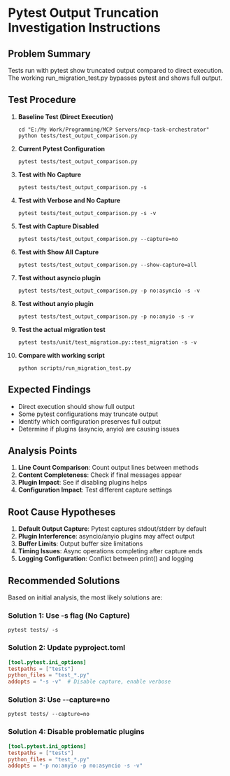 # Pytest Output Truncation Investigation Instructions

## Problem Summary
Tests run with pytest show truncated output compared to direct execution.
The working run_migration_test.py bypasses pytest and shows full output.

## Test Procedure

1. **Baseline Test (Direct Execution)**
   ```
   cd "E:/My Work/Programming/MCP Servers/mcp-task-orchestrator"
   python tests/test_output_comparison.py
   ```
   
2. **Current Pytest Configuration**
   ```
   pytest tests/test_output_comparison.py
   ```

3. **Test with No Capture**
   ```
   pytest tests/test_output_comparison.py -s
   ```

4. **Test with Verbose and No Capture**
   ```
   pytest tests/test_output_comparison.py -s -v
   ```

5. **Test with Capture Disabled**
   ```
   pytest tests/test_output_comparison.py --capture=no
   ```

6. **Test with Show All Capture**
   ```
   pytest tests/test_output_comparison.py --show-capture=all
   ```

7. **Test without asyncio plugin**
   ```
   pytest tests/test_output_comparison.py -p no:asyncio -s -v
   ```

8. **Test without anyio plugin**
   ```
   pytest tests/test_output_comparison.py -p no:anyio -s -v
   ```

9. **Test the actual migration test**
   ```
   pytest tests/unit/test_migration.py::test_migration -s -v
   ```

10. **Compare with working script**
    ```
    python scripts/run_migration_test.py
    ```

## Expected Findings

- Direct execution should show full output
- Some pytest configurations may truncate output
- Identify which configuration preserves full output
- Determine if plugins (asyncio, anyio) are causing issues

## Analysis Points

1. **Line Count Comparison**: Count output lines between methods
2. **Content Completeness**: Check if final messages appear
3. **Plugin Impact**: See if disabling plugins helps
4. **Configuration Impact**: Test different capture settings

## Root Cause Hypotheses

1. **Default Output Capture**: Pytest captures stdout/stderr by default
2. **Plugin Interference**: asyncio/anyio plugins may affect output
3. **Buffer Limits**: Output buffer size limitations
4. **Timing Issues**: Async operations completing after capture ends
5. **Logging Configuration**: Conflict between print() and logging

## Recommended Solutions

Based on initial analysis, the most likely solutions are:

### Solution 1: Use -s flag (No Capture)
```
pytest tests/ -s
```

### Solution 2: Update pyproject.toml
```toml
[tool.pytest.ini_options]
testpaths = ["tests"]
python_files = "test_*.py"
addopts = "-s -v"  # Disable capture, enable verbose
```

### Solution 3: Use --capture=no
```
pytest tests/ --capture=no
```

### Solution 4: Disable problematic plugins
```toml
[tool.pytest.ini_options]
testpaths = ["tests"]
python_files = "test_*.py"
addopts = "-p no:anyio -p no:asyncio -s -v"
```
